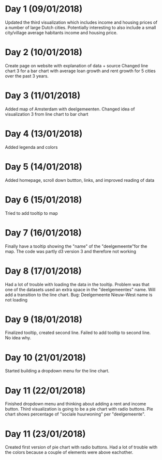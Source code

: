 # Day 1 (09/01/2018)
Updated the third visualization which includes income and housing prices of a number of large Dutch cities.
Potentially interesting to also include a small city/village average habitants income and housing price.

# Day 2 (10/01/2018)
Create page on website with explanation of data + source
Changed line chart 3 for a bar chart with average loan growth and rent growth for 5 cities over the past 3 years.

# Day 3 (11/01/2018)
Added map of Amsterdam with deelgemeenten.
Changed idea of visualization 3 from line chart to bar chart

# Day 4 (13/01/2018)
Added legenda and colors

# Day 5 (14/01/2018)
Added homepage, scroll down buttton, links, and improved reading of data

# Day 6 (15/01/2018)
Tried to add tooltip to map

# Day 7 (16/01/2018)
Finally have a tooltip showing the "name" of the "deelgemeente"for the map. The code was partly d3 version 3 and therefore not working

# Day 8 (17/01/2018)
Had a lot of trouble with loading the data in the tooltip. Problem was that one of the datasets used an extra space in the "deelgemeentes" name. Will add a transition to the line chart. Bug: Deelgemeente Nieuw-West name is not loading

# Day 9 (18/01/2018)
Finalized tooltip, created second line. Failed to add tooltip to second line. No idea why.

# Day 10 (21/01/2018)
Started building a dropdown menu for the line chart.

# Day 11 (22/01/2018)
Finished dropdown menu and thinking about adding a rent and income button. Third visualization is going to be a pie chart with radio buttons. Pie chart shows percentage of "sociale huurwoning" per "deelgemeente".

# Day 11 (23/01/2018)
Created first version of pie chart with radio buttons. Had a lot of trouble with the colors because a couple of elements were above eachother.

